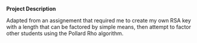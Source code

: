 **Project Description**

Adapted from an assignement that required me to create my own RSA key with a 
length that can be factored by simple means, then attempt to factor other 
students using the Pollard Rho algorithm. 